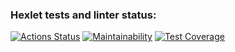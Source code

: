### Hexlet tests and linter status:
[![Actions Status](https://github.com/AnastasiyaKoltsova/frontend-bootcamp-project-46/workflows/hexlet-check/badge.svg)](https://github.com/AnastasiyaKoltsova/frontend-bootcamp-project-46/actions)
[![Maintainability](https://api.codeclimate.com/v1/badges/7e9d0aa1573be23c8a3d/maintainability)](https://codeclimate.com/github/AnastasiyaKoltsova/frontend-bootcamp-project-46/maintainability)
[![Test Coverage](https://api.codeclimate.com/v1/badges/7e9d0aa1573be23c8a3d/test_coverage)](https://codeclimate.com/github/AnastasiyaKoltsova/frontend-bootcamp-project-46/test_coverage)
